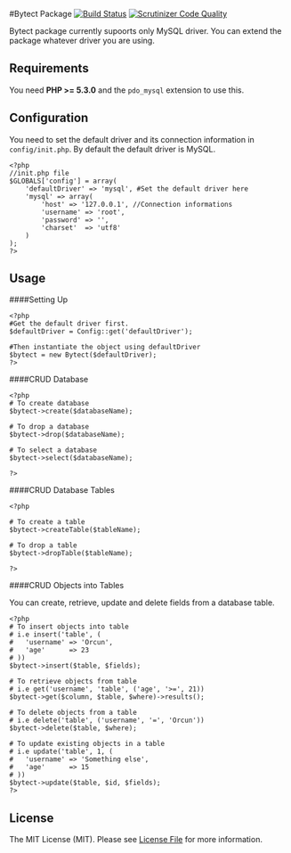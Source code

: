 #Bytect Package
[![Build Status](https://travis-ci.org/OrcunOtacioglu/bytect.svg?branch=master)](https://travis-ci.org/OrcunOtacioglu/bytect)
[![Scrutinizer Code Quality](https://scrutinizer-ci.com/g/OrcunOtacioglu/bytect/badges/quality-score.png?b=master)](https://scrutinizer-ci.com/g/OrcunOtacioglu/bytect/?branch=master)

Bytect package currently supoorts only MySQL driver. You can extend the package whatever driver you are using.

Requirements
------------

You need **PHP >= 5.3.0** and the `pdo_mysql` extension to use this.

Configuration
-------------

You need to set the default driver and its connection information in `config/init.php`. By default the default driver is MySQL.

```
<?php
//init.php file
$GLOBALS['config'] = array(
	'defaultDriver' => 'mysql', #Set the default driver here
	'mysql' => array(
		'host' => '127.0.0.1', //Connection informations
		'username' => 'root',
		'password' => '',
		'charset'  => 'utf8'
	)
);
?>
```

Usage
-----
####Setting Up

```
<?php
#Get the default driver first.
$defaultDriver = Config::get('defaultDriver');

#Then instantiate the object using defaultDriver
$bytect = new Bytect($defaultDriver);
?>
```

####CRUD Database

```
<?php
# To create database
$bytect->create($databaseName);

# To drop a database
$bytect->drop($databaseName);

# To select a database
$bytect->select($databaseName);

?>
```

####CRUD Database Tables
```
<?php

# To create a table
$bytect->createTable($tableName);

# To drop a table
$bytect->dropTable($tableName);

?>
```

####CRUD Objects into Tables

You can create, retrieve, update and delete fields from a database table.

```
<?php
# To insert objects into table
# i.e insert('table', (
# 	'username' => 'Orcun',
# 	'age'      => 23
# ))
$bytect->insert($table, $fields);

# To retrieve objects from table
# i.e get('username', 'table', ('age', '>=', 21))
$bytect->get($column, $table, $where)->results();

# To delete objects from a table
# i.e delete('table', ('username', '=', 'Orcun'))
$bytect->delete($table, $where);

# To update existing objects in a table
# i.e update('table', 1, (
# 	'username' => 'Something else',
# 	'age'      => 15
# ))
$bytect->update($table, $id, $fields);
?>
```

License
-------
The MIT License (MIT). Please see [License File](LICENSE) for more information.